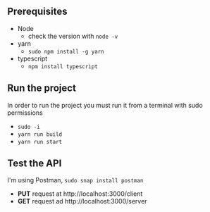 ## Prerequisites
- Node
  - check the version with `node -v`
- yarn
  - `sudo npm install -g yarn`
- typescript
  - `npm install typescript`

## Run the project
In order to run the project you must run it from a terminal with sudo permissions
- `sudo -i`
- `yarn run build`
- `yarn run start`

## Test the API
I'm using Postman, `sudo snap install postman`
- **PUT** request at http://localhost:3000/client
- **GET** request ad http://localhost:3000/server
